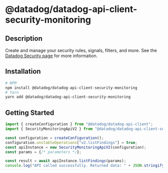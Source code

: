 # @datadog/datadog-api-client-security-monitoring

## Description

Create and manage your security rules, signals, filters, and more. See the [Datadog Security page](https://docs.datadoghq.com/security/) for more information.

## Installation

```sh
# NPM
npm install @datadog/datadog-api-client-security-monitoring
# Yarn
yarn add @datadog/datadog-api-client-security-monitoring
```

## Getting Started
```ts
import { createConfiguration } from "@datadog/datadog-api-client";
import { SecurityMonitoringApiV2 } from "@datadog/datadog-api-client-security-monitoring";

const configuration = createConfiguration();
configuration.unstableOperations["v2.listFindings"] = true;
const apiInstance = new SecurityMonitoringApiV2(configuration);
const params = {/* parameters */};

const result = await apiInstance.listFindings(params);
console.log("API called successfully. Returned data: " + JSON.stringify(result));
```